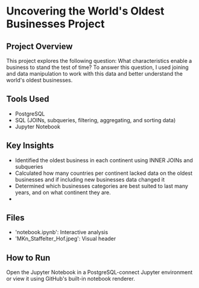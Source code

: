 # Uncovering the World's Oldest Businesses Project

## Project Overview
This project explores the following question: What characteristics enable a business to stand the test of time? To answer this question, I used joining and data manipulation to work with this data and better understand the world's oldest businesses.

## Tools Used
- PostgreSQL
- SQL (JOINs, subqueries, filtering, aggregating, and sorting data)
- Jupyter Notebook

## Key Insights
- Identified the oldest business in each continent using INNER JOINs and subqueries
- Calculated how many countries per continent lacked data on the oldest businesses and if including new businesses data changed it
- Determined which businesses categories are best suited to last many years, and on what continent they are.
- 
## Files
- 'notebook.ipynb': Interactive analysis
- 'MKn_Staffelter_Hof.jpeg': Visual header

## How to Run
Open the Jupyter Notebook in a PostgreSQL-connect Jupyter environment or view it using GitHub's built-in notebook renderer.
